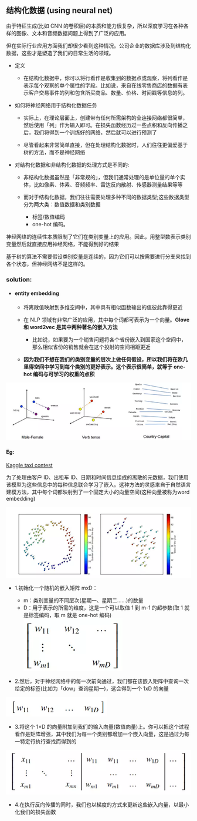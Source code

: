 
## 结构化数据 (using neural net)
由于特征生成(比如 CNN 的卷积层)的本质和能力很复杂，所以深度学习在各种各样的图像、文本和音频数据问题上得到了广泛的应用。

但在实际行业应用方面我们却很少看到这种情况。公司企业的数据库涉及到结构化数据，这些才是塑造了我们的日常生活的领域。

- 定义
	- 在结构化数据中，你可以将行看作是收集到的数据点或观察，将列看作是表示每个观察的单个属性的字段。比如说，来自在线零售商店的数据有表示客户交易事件的列和包含所买商品、数量、价格、时间戳等信息的列。


- 如何将神经网络用于结构化数据任务
	- 实际上，在理论层面上，创建带有任何所需架构的全连接网络都很简单，然后使用「列」作为输入即可。在损失函数经历过一些点积和反向传播之后，我们将得到一个训练好的网络，然后就可以进行预测了

	- 尽管看起来非常简单直接，但在处理结构化数据时，人们往往更偏爱基于树的方法，而不是神经网络


- 对结构化数据和非结构化数据的处理方式是不同的:
	- 非结构化数据虽然是「非常规的」，但我们通常处理的是单位量的单个实体，比如像素、体素、音频频率、雷达反向散射、传感器测量结果等等
	- 而对于结构化数据，我们往往需要处理多种不同的数据类型;这些数据类型分为两大类：数值数据和类别数据

		- 标签/数值编码
		- one-hot 编码。

神经网络的连续性本质限制了它们在类别变量上的应用。因此，用整型数表示类别变量然后就直接应用神经网络，不能得到好的结果


基于树的算法不需要假设类别变量是连续的，因为它们可以按需要进行分支来找到各个状态，但神经网络不是这样的。


### solution:

- #### entity embedding
	- 将离散值映射到多维空间中，其中具有相似函数输出的值彼此靠得更近
	- 在 NLP 领域有非常广泛的应用，其中每个词都可表示为一个向量。__Glove 和 word2vec 是其中两种著名的嵌入方法__
		- 比如说，如果要为一个销售问题将各个省份嵌入到国家这个空间中，那么相似省份的销售就会在这个投射的空间相距更近
	
    - __因为我们不想在我们的类别变量的层次上做任何假设，所以我们将在欧几里得空间中学习到每个类别的更好表示。这个表示很简单，就等于 one-hot 编码与可学习的权重的点积__

![](https://raw.githubusercontent.com/karenyyy/data_science/master/md/images/1.png)

#### Eg:

[Kaggle taxi contest](https://www.kaggle.com/c/pkdd-15-predict-taxi-service-trajectory-i)


为了处理由客户 ID、出租车 ID、日期和时间信息组成的离散的元数据，我们使用该模型为这些信息中的每种信息联合学习了嵌入。这种方法的灵感来自于自然语言建模方法，其中每个词都映射到了一个固定大小的向量空间(这种向量被称为word embedding)

![](https://raw.githubusercontent.com/karenyyy/data_science/master/md/images/2.png)


- 1.初始化一个随机的嵌入矩阵 mxD：
	- m：类别变量的不同层次(星期一、星期二……)的数量
	- D：用于表示的所需的维度，这是一个可以取值 1 到 m-1 的超参数(取 1 就是标签编码，取 m 就是 one-hot 编码)
![](https://raw.githubusercontent.com/karenyyy/data_science/master/md/images/3.png)

- 2.然后，对于神经网络中的每一次前向通过，我们都在该嵌入矩阵中查询一次给定的标签(比如为「dow」查询星期一)，这会得到一个 1xD 的向量
	
![](https://raw.githubusercontent.com/karenyyy/data_science/master/md/images/4.png)

- 3.将这个 1×D 的向量附加到我们的输入向量(数值向量)上。你可以把这个过程看作是矩阵增强，其中我们为每一个类别都增加一个嵌入向量，这是通过为每一特定行执行查找而得到的

![](https://raw.githubusercontent.com/karenyyy/data_science/master/md/images/5.png)

- 4.在执行反向传播的同时，我们也以梯度的方式来更新这些嵌入向量，以最小化我们的损失函数

